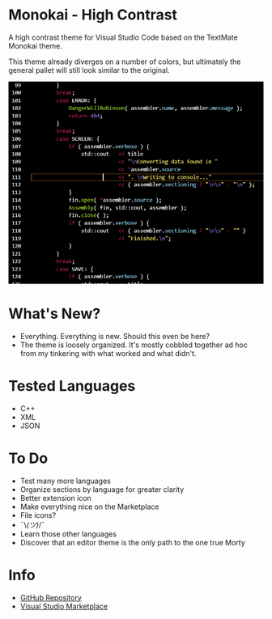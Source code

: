 # Monokai - High Contrast
A high contrast theme for Visual Studio Code based on the TextMate Monokai theme.

This theme already diverges on a number of colors, but ultimately the general pallet will still look similar to the original.

![screenshot](https://raw.githubusercontent.com/DataByne/Monokai-HighContrast/master/images/Image-001.PNG)

# What's New?
- Everything. Everything is new. Should this even be here?
- The theme is loosely organized. It's mostly cobbled together ad hoc from my tinkering with what worked and what didn't.

# Tested Languages
- C++
- XML
- JSON

# To Do
- Test many more languages
- Organize sections by language for greater clarity
- Better extension icon
- Make everything nice on the Marketplace
- File icons?
- ¯\\_(ツ)_/¯
- Learn those other languages
- Discover that an editor theme is the only path to the one true Morty

# Info
- [GitHub Repository](https://github.com/DataByne/Monokai-HighContrast)
- [Visual Studio Marketplace](https://marketplace.visualstudio.com/items?itemName=DataByne.theme-monokai-hc)